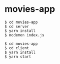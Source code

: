 # movies-app

```
$ cd movies-app
$ cd server
$ yarn install
$ nodemon index.js
```

```
$ cd movies-app
$ cd client
$ yarn install
$ yarn start
```
